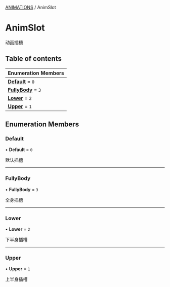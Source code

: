[ANIMATIONS](../groups/ANIMATIONS.ANIMATIONS.md) / AnimSlot

# AnimSlot <Badge type="tip" text="Enumeration" /> <Score text="AnimSlot" />

动画插槽

## Table of contents

| Enumeration Members |
| :-----|
| **[Default](Gameplay.AnimSlot.md#default)** = ``0`` <br> |
| **[FullyBody](Gameplay.AnimSlot.md#fullybody)** = ``3`` <br> |
| **[Lower](Gameplay.AnimSlot.md#lower)** = ``2`` <br> |
| **[Upper](Gameplay.AnimSlot.md#upper)** = ``1`` <br> |

## Enumeration Members

### Default <Score text="Default" /> 

• **Default** = ``0``

默认插槽

___

### FullyBody <Score text="FullyBody" /> 

• **FullyBody** = ``3``

全身插槽

___

### Lower <Score text="Lower" /> 

• **Lower** = ``2``

下半身插槽

___

### Upper <Score text="Upper" /> 

• **Upper** = ``1``

上半身插槽
